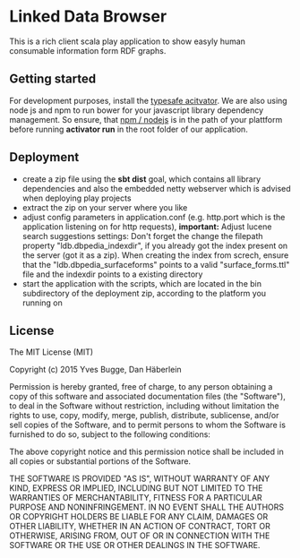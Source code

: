 # Linked Data Browser

This is a rich client scala play application to show easyly human consumable information form RDF graphs.

## Getting started

For development purposes, install the [typesafe acitvator](https://www.typesafe.com/get-started).
We are also using node js and npm to run bower for your javascript library dependency management. 
So ensure, that [npm / nodejs](https://nodejs.org/) is in the path of your plattform before running **activator run** in the root folder of our application.

## Deployment

- create a zip file using the **sbt dist** goal, which contains all library dependencies and also the embedded netty webserver which is advised when deploying play projects
- extract the zip on your server where you like
- adjust config parameters in application.conf (e.g. http.port which is the application listening on for http requests), 
  **important:** Adjust lucene search suggestions settings: 
  Don't forget the change the filepath property "ldb.dbpedia_indexdir", if you already got the index present on the server (got it as a zip).
  When creating the index from screch, ensure that the "ldb.dbpedia_surfaceforms" points to a valid "surface_forms.ttl" file and the indexdir points to a existing directory
- start the application with the scripts, which are located in the bin subdirectory of the deployment zip, according to the platform you running on


## License

The MIT License (MIT)

Copyright (c) 2015 Yves Bugge, Dan Häberlein

Permission is hereby granted, free of charge, to any person obtaining a copy
of this software and associated documentation files (the "Software"), to deal
in the Software without restriction, including without limitation the rights
to use, copy, modify, merge, publish, distribute, sublicense, and/or sell
copies of the Software, and to permit persons to whom the Software is
furnished to do so, subject to the following conditions:

The above copyright notice and this permission notice shall be included in
all copies or substantial portions of the Software.

THE SOFTWARE IS PROVIDED "AS IS", WITHOUT WARRANTY OF ANY KIND, EXPRESS OR
IMPLIED, INCLUDING BUT NOT LIMITED TO THE WARRANTIES OF MERCHANTABILITY,
FITNESS FOR A PARTICULAR PURPOSE AND NONINFRINGEMENT. IN NO EVENT SHALL THE
AUTHORS OR COPYRIGHT HOLDERS BE LIABLE FOR ANY CLAIM, DAMAGES OR OTHER
LIABILITY, WHETHER IN AN ACTION OF CONTRACT, TORT OR OTHERWISE, ARISING FROM,
OUT OF OR IN CONNECTION WITH THE SOFTWARE OR THE USE OR OTHER DEALINGS IN
THE SOFTWARE.
